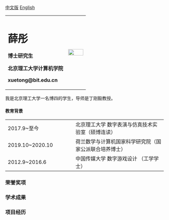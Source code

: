 <a href="/index-en.md">中文版</a> [English](index-en.md)

<table border="0">
  <tr>
    <td width="75%">
      <h1>薛彤</h1>
      <p><b>博士研究生</b></p>
      <p><b>北京理工大学计算机学院</b></p>
      <p><b>xuetong@bit.edu.cn</b></p>
    </td>
    <td width="25%">
      <img src="https://user-images.githubusercontent.com/57761094/139632689-298b892e-2684-4b25-91ab-fa626c7d194b.jpg" width="100%">   
    </td>
  </tr>
</table>



我是北京理工大学一名博四的学生，导师是丁刚毅教授。

#### 教育背景
<table width="100%" class="style_en_1" border="0">
        <tbody>
        <tr>  <td width="140">2017.9~至今</td> <td width="40"></td>
            <td>北京理工大学 数字表演与仿真技术实验室（硕博连读）</td>
        </tr>
        <tr>  <td width="140">2019.10~2020.10 </td> <td width="40"></td>
            <td>荷兰数学与计算机国家科学研究院（国家公派联合培养博士）</td>
        </tr> 
        <tr>  <td width="140">2012.9~2016.6  </td> <td width="40"></td>
            <td>中国传媒大学 数字游戏设计 （工学学士）</td>
        </tr>
      </tbody>
</table>

### 荣誉奖项

### 学术成果

### 项目经历
